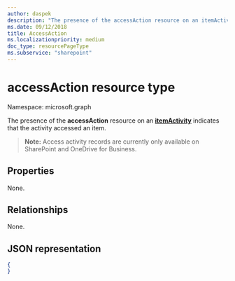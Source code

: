 ```yaml
---
author: daspek
description: "The presence of the accessAction resource on an itemActivity indicates that the activity accessed an item."
ms.date: 09/12/2018
title: AccessAction
ms.localizationpriority: medium
doc_type: resourcePageType
ms.subservice: "sharepoint"
---
```

# accessAction resource type

Namespace: microsoft.graph


The presence of the **accessAction** resource on an [**itemActivity**][activity] indicates that the activity accessed an item.

>**Note:** Access activity records are currently only available on SharePoint and OneDrive for Business.

[activity]: itemactivity.md

## Properties

None.

## Relationships
None.

## JSON representation

<!-- {
  "blockType": "resource",
  "optionalProperties": [ ],
  "@type": "microsoft.graph.accessAction"
}-->

```json
{
}
```


<!--
{
  "type": "#page.annotation",
  "description": "The AccessAction object provides information about accesses of an item.",
  "keywords": "activities,activity,action,access",
  "section": "documentation",
  "tocPath": "Resources/AccessAction",
  "suppressions": []
}
-->


